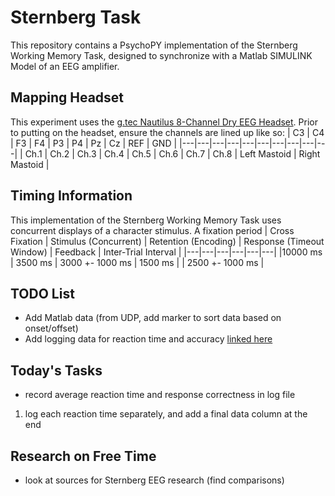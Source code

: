 # Sternberg Task
This repository contains a PsychoPY implementation of the Sternberg Working Memory Task, designed to synchronize with a Matlab SIMULINK Model of an EEG amplifier. 

## Mapping Headset
This experiment uses the [g.tec Nautilus 8-Channel Dry EEG Headset](https://www.gtec.at/product/g-nautilus-research/?srsltid=AfmBOopZi8mVtdq8GTyisuGzCSdBA6f8W5MG8NtzNnF6aHY3dzxtEMB9).
Prior to putting on the headset, ensure the channels are lined up like so:
| C3 | C4 | F3 | F4 | P3 | P4 | Pz | Cz | REF | GND |
|---|---|---|---|---|---|---|---|---|---|
| Ch.1 | Ch.2 | Ch.3 | Ch.4 | Ch.5 | Ch.6 | Ch.7 | Ch.8 | Left Mastoid | Right Mastoid |

## Timing Information
This implementation of the Sternberg Working Memory Task uses concurrent displays of a character stimulus. A fixation period 
| Cross Fixation | Stimulus (Concurrent) | Retention (Encoding) | Response (Timeout Window) | Feedback | Inter-Trial Interval | 
|---|---|---|---|---|---|
|10000 ms | 3500 ms | 3000 +- 1000 ms | 1500 ms |  | 2500 +- 1000 ms |  
## TODO List
* Add Matlab data (from UDP, add marker to sort data based on onset/offset)
* Add logging data for reaction time and accuracy [linked here](https://discourse.psychopy.org/t/how-to-calculate-average-response-time/5513)



## Today's Tasks
* record average reaction time and response correctness in log file
1. log each reaction time separately, and add a final data column at the end

## Research on Free Time
* look at sources for Sternberg EEG research (find comparisons)